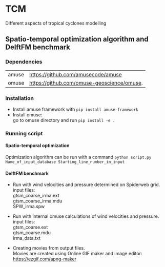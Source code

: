 # TCM
Different aspects of tropical cyclones modelling

## Spatio-temporal optimization algorithm and DelftFM benchmark

### Dependencies

|                |                                                                                            |
| -------------- | ------------------------------------------------------------------------------------------ |
| amuse          | https://github.com/amusecode/amuse                                                         |
| omuse          | https://github.com/omuse-geoscience/omuse.                                                 |

### Installation
* Install amuse framework with `pip install amuse-framework`
* Install omuse:\
  go to omuse directory and run `pip install -e .`
  
### Running script

#### Spatio-temporal optimization
Optimization algorithm can be run with a command `python script.py Name_of_input_database Starting_line_number_in_input`

#### DelftFM benchmark
* Run with wind velocities and pressure determined on Spiderweb grid.\
  input files:\
  gtsm_coarse_irma.ext\
  gtsm_coarse_irma.mdu\
  SPW_irma.spw
  
* Run with internal omuse calculations of wind velocities and pressure.\
  input files:\
  gtsm_coarse.ext\
  gtsm_coarse.mdu\
  irma_data.txt
  
* Creating movies from output files.\
  Movies are created using Online GIF maker and image editor:\
  https://ezgif.com/apng-maker

